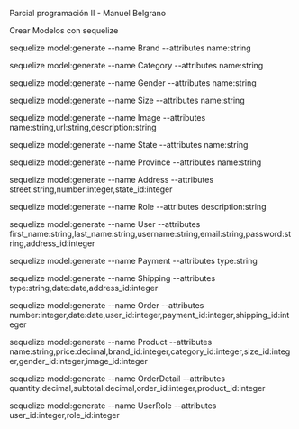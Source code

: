 Parcial programación II - Manuel Belgrano

Crear Modelos con sequelize

sequelize model:generate --name Brand --attributes name:string

sequelize model:generate --name Category --attributes name:string

sequelize model:generate --name Gender --attributes name:string

sequelize model:generate --name Size --attributes name:string

sequelize model:generate --name Image --attributes name:string,url:string,description:string

sequelize model:generate --name State --attributes name:string

sequelize model:generate --name Province --attributes name:string

sequelize model:generate --name Address --attributes street:string,number:integer,state_id:integer

sequelize model:generate --name Role --attributes description:string

sequelize model:generate --name User --attributes first_name:string,last_name:string,username:string,email:string,password:string,address_id:integer

sequelize model:generate --name Payment --attributes type:string

sequelize model:generate --name Shipping --attributes type:string,date:date,address_id:integer

sequelize model:generate --name Order --attributes number:integer,date:date,user_id:integer,payment_id:integer,shipping_id:integer

sequelize model:generate --name Product --attributes name:string,price:decimal,brand_id:integer,category_id:integer,size_id:integer,gender_id:integer,image_id:integer

sequelize model:generate --name OrderDetail --attributes quantity:decimal,subtotal:decimal,order_id:integer,product_id:integer

sequelize model:generate --name UserRole --attributes user_id:integer,role_id:integer